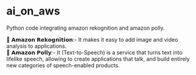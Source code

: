# ai_on_aws
Python code integrating amazon rekognition and amazon polly.

📍 𝗔𝗺𝗮𝘇𝗼𝗻 𝗥𝗲𝗸𝗼𝗴𝗻𝗶𝘁𝗶𝗼𝗻:- It makes it easy to add image and video analysis to applications.</br>
📍 𝗔𝗺𝗮𝘇𝗼𝗻 𝗣𝗼𝗹𝗹𝘆:- It (Text-to-Speech) is a service that turns text into lifelike speech, allowing to create applications that talk, and build entirely new categories of speech-enabled products.
